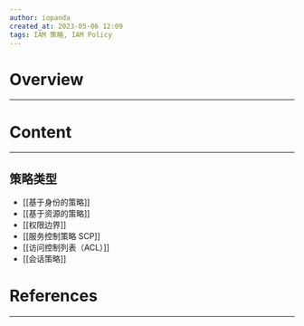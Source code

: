 ```yaml
---
author: iopanda
created_at: 2023-05-06 12:09
tags: IAM 策略, IAM Policy
---
```


# Overview
---



# Content
---

## 策略类型
- [[基于身份的策略]]
- [[基于资源的策略]]
- [[权限边界]]
- [[服务控制策略 SCP]]
- [[访问控制列表（ACL）]]
- [[会话策略]]


# References
---


